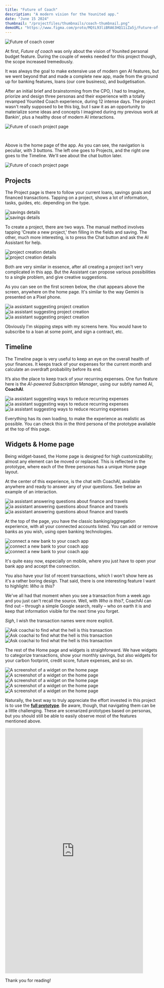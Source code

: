 ```yaml
---
title: "Future of Coach"
description: "A modern vision for the Younited app."
date: "June 15 2024"
thumbnail: "/projectfiles/thumbnails/coach-thumbnail.png"
demoURL: "https://www.figma.com/proto/MQtL93liBRA63HQ11iZa5j/Future-of-Coach-(Copy)?page-id=2%3A15&node-id=3-74499&node-type=canvas&viewport=-11533%2C-1257%2C0.82&t=x6nHlUpV0nzDfHer-1&scaling=scale-down&content-scaling=fixed&starting-point-node-id=3%3A74499&show-proto-sidebar=1"
---
```


![Future of coach cover](/projectfiles/coach/future-of-coach-cover.png)

At first, _Future of coach_ was only about the vision of Younited personal budget feature. During the couple of weeks needed for this project though, the scope increased tremedously.

It was always the goal to make extensive use of modern gen AI features, but we went beyond that and made a complete new app, made from the ground up for banking features, loans (our core business), and budgetisation.

After an initial brief and brainstorming from the CPO, I had to Imagine, priorize and design three personas and their experience with a totally revamped Younited Coach experience, during 12 intense days. The project wasn't really supposed to be this big, but I saw it as an opportunity to materialize some ideas and concepts I imagined during my previous work at Bankin', plus a healthy dose of modern AI interactions.

![Future of coach project page](/projectfiles/coach/home-app-page1.png)

<div class="text-center md:mx-16 mb-16 border rounded-2xl bg-black/5 border-black/25 dark:border-white/25 p-4 gap-2">
    <svg class="inline-block" width="16" height="16" viewBox="0 0 16 16" fill="none" xmlns="http://www.w3.org/2000/svg"><g clip-path="url(#clip0_4021_23699)"> <path class="stroke-black/75 dark:stroke-white/75" d="M12 10L8 6L4 10" stroke="" stroke-linecap="round" stroke-linejoin="round"/></g><defs> <clipPath id="clip0_4021_23699"><rect width="16" height="16" fill="white"/></clipPath></defs></svg>
    <p class="mt-1">Above is the home page of the app. As you can see, the navigation is peculiar, with 3 buttons. The left one goes to Projects, and the right one goes to the Timeline. We'll see about the chat button later.</p>
</div>

![Future of coach project page](/projectfiles/coach/home-app-page2.png)

## Projects

The Project page is there to follow your current loans, savings goals and financed transactions.
Tapping on a project, shows a lot of information, tasks, guides, etc. depending on the type.

<div class="flex gap-6 my-12 mx-8">
    <div class=""><img src="/projectfiles/coach/savings1.png" alt="savings details"/></div>
    <div class=""><img src="/projectfiles/coach/savings2.png" alt="savings details"/></div>
</div>

To create a project, there are two ways. The manual method involves tapping 'Create a new project,' then filling in the fields and saving. The other, much more interesting, is to press the Chat button and ask the AI Assistant for help.

<div class="flex gap-6 my-12 mx-8">
    <div class=""><img src="/projectfiles/coach/project1.png" alt="project creation details"/></div>
    <div class=""><img src="/projectfiles/coach/project2.png" alt="project creation details"/></div>
</div>

Both are very similar in essence, after all creating a project isn't very complicated in this app. But the Assistant can propose various possibilities to a single problem, and give creative suggestions.

As you can see on the first screen below, the chat appears above the screen, anywhere on the home page. It's similar to the way Gemini is presented on a Pixel phone.

<div class="flex gap-4 md:gap-6 md:my-12 md:-mx-24">
    <div class=""><img src="/projectfiles/coach/ia-project1.png" alt="ia assistant suggesting project creation"/></div>
    <div class=""><img src="/projectfiles/coach/ia-project2.png" alt="ia assistant suggesting project creation"/></div>
    <div class=""><img src="/projectfiles/coach/ia-project3.png" alt="ia assistant suggesting project creation"/></div>
</div>

Obviously I'm skipping steps with my screens here. You would have to subscribe to a loan at some point, and sign a contract, etc.

## Timeline

The Timeline page is very useful to keep an eye on the overall health of your finances. It keeps track of your expenses for the current month and calculate an overdraft probability before its end.

It’s also the place to keep track of your recurring expenses. One fun feature here is the _AI-powered Subscription Manager_, using our subtly named AI, **CoachAI**.

<div class="flex gap-4 md:gap-6 md:my-12 md:-mx-24">
    <div class=""><img src="/projectfiles/coach/recurring1.png" alt="ia assistant suggesting ways to reduce recurring expenses"/></div>
    <div class=""><img src="/projectfiles/coach/recurring2.png" alt="ia assistant suggesting ways to reduce recurring expenses"/></div>
    <div class=""><img src="/projectfiles/coach/recurring3.png" alt="ia assistant suggesting ways to reduce recurring expenses"/></div>
</div>

Everything has its own loading, to make the experience as realistic as possible. You can check this in the third persona of the prototype available at the top of this page.

## Widgets & Home page

Being widget-based, the Home page is designed for high customizability; almost any element can be moved or replaced. This is reflected in the prototype, where each of the three personas has a unique Home page layout.

At the center of this experience, is the chat with CoachAI, available anywhere and ready to answer any of your questions. See below an example of an interaction.

<div class="flex gap-4 md:gap-6 md:my-12 md:-mx-24">
    <div class=""><img src="/projectfiles/coach/ia-talk1.png" alt="ia assistant answering questions about finance and travels"/></div>
    <div class=""><img src="/projectfiles/coach/ia-talk2.png" alt="ia assistant answering questions about finance and travels"/></div>
    <div class=""><img src="/projectfiles/coach/ia-talk3.png" alt="ia assistant answering questions about finance and travels"/></div>
</div>

At the top of the page, you have the classic banking/aggregation experience, with all your connected accounts listed. You can add or remove banks as you wish, using open banking technologies.

<div class="flex gap-4 md:gap-6 md:my-12 md:-mx-24">
    <div class=""><img src="/projectfiles/coach/add-bank1.png" alt="connect a new bank to your coach app"/></div>
    <div class=""><img src="/projectfiles/coach/add-bank2.png" alt="connect a new bank to your coach app"/></div>
    <div class=""><img src="/projectfiles/coach/add-bank3.png" alt="connect a new bank to your coach app"/></div>
</div>

It's quite easy now, especially on mobile, where you just have to open your bank app and accept the connection.

You also have your list of recent transactions, which I won't show here as it's a rather boring design. That said, there is one interesting feature I want to highlight: _Who is this?_

We've all had that moment when you see a transaction from a week ago and you just can't recall the source. Well, with _Who is this?_, CoachAI can find out – through a simple Google search, really – who on earth it is and keep that information visible for the next time you forget.

_Sigh_, I wish the transaction names were more explicit.

<div class="flex gap-4 md:gap-6 md:my-8 md:-mx-24">
    <div class=""><img src="/projectfiles/coach/transac-find1.png" alt="Ask coachai to find what the hell is this transaction"/></div>
    <div class=""><img src="/projectfiles/coach/transac-find2.png" alt="Ask coachai to find what the hell is this transaction"/></div>
    <div class=""><img src="/projectfiles/coach/transac-find3.png" alt="Ask coachai to find what the hell is this transaction"/></div>
</div>

The rest of the Home page and widgets is straighforward. We have widgets to categorize transactions, show your monthly savings, but also widgets for your carbon footprint, credit score, future expenses, and so on.

<div class="flex gap-2 md:gap-4 md:my-8 md:-mx-24">
    <div class=""><img src="/projectfiles/coach/features1.png" alt="A screenshot of a widget on the home page"/></div>
    <div class=""><img src="/projectfiles/coach/features2.png" alt="A screenshot of a widget on the home page"/></div>
    <div class=""><img src="/projectfiles/coach/features3.png" alt="A screenshot of a widget on the home page"/></div>
    <div class=""><img src="/projectfiles/coach/features4.png" alt="A screenshot of a widget on the home page"/></div>
    <div class=""><img src="/projectfiles/coach/features5.png" alt="A screenshot of a widget on the home page"/></div>
</div>

Naturally, the best way to truly appreciate the effort invested in this project is to use the [**full prototype**](<https://www.figma.com/proto/MQtL93liBRA63HQ11iZa5j/Future-of-Coach-(Copy)?page-id=2%3A15&node-id=3-74499&node-type=canvas&viewport=-11533%2C-1257%2C0.82&t=x6nHlUpV0nzDfHer-1&scaling=scale-down&content-scaling=fixed&starting-point-node-id=3%3A74499&show-proto-sidebar=1>). Be aware, though, that navigating them can be a little challenging. These are scenarized prototypes based on personas, but you should still be able to easily observe most of the features mentioned above.

<div class="flex justify-center">
    <iframe style="border: 1px solid rgba(0, 0, 0, 0.1);" width="450" height="800" src="https://embed.figma.com/proto/MQtL93liBRA63HQ11iZa5j/Future-of-Coach--Copy-?page-id=2%3A15&node-id=3-74499&p=f&viewport=-176%2C148%2C0.1&scaling=scale-down&content-scaling=fixed&starting-point-node-id=3%3A74499&show-proto-sidebar=1&embed-host=share" allowfullscreen></iframe>
</div>

Thank you for reading!
